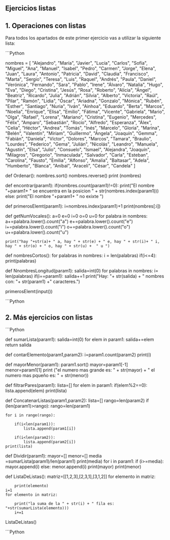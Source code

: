 
## Ejercicios listas

## 1. Operaciones con listas
Para todos los apartados de este primer ejercicio vas a utilizar la siguiente lista:

´´´Python 

nombres = [
    "Alejandro", "María", "Javier", "Lucía", "Carlos", "Sofía", "Miguel", "Ana", "Manuel", "Isabel", "Pedro", "Carmen", "Jorge", "Elena", "Juan", "Laura", "Antonio", "Patricia", "David", "Claudia", "Francisco", "Marta", "Sergio", "Teresa", "Luis", "Raquel", "Andrés", "Paula", "Daniel", "Verónica", "Fernando", "Sara", "Pablo", "Irene", "Álvaro", "Natalia", "Hugo", "Eva", "Diego", "Cristina", "Jesús", "Rosa", "Roberto", "Alicia", "Ángel", "Beatriz", "Ricardo", "Julia", "Adrián", "Silvia", "Alberto", "Victoria", "Raúl", "Pilar", "Ramón", "Lidia", "Óscar", "Ariadna", "Gonzalo", "Mónica", "Rubén", "Esther", "Santiago", "Nuria", "Iván", "Ainhoa", "Eduardo", "Berta", "Marcos", "Noelia", "Enrique", "Elisa", "Emilio", "Fátima", "Vicente", "Gabriela", "Mario", "Olga", "Rafael", "Lorena", "Mariano", "Cristina", "Eugenio", "Mercedes", "Félix", "Amparo", "Sebastián", "Rocío", "Alfredo", "Esperanza", "Álex", "Celia", "Héctor", "Andrea", "Tomás", "Inés", "Marcelo", "Gloria", "Marina", "Belén", "Valentín", "Miriam", "Guillermo", "Ángela", "Joaquín", "Gemma", "Fabián", "Daniela", "Víctor", "Dolores", "Marcos", "Tamara", "Braulio", "Lourdes", "Federico", "Gema", "Julián", "Nicolás", "Leandro", "Manuela", "Agustín", "Elsa", "Julio", "Consuelo", "Ismael", "Alejandra", "Joaquín", "Milagros", "Gregorio", "Inmaculada", "Salvador", "Carla", "Esteban", "Carolina", "Fausto", "Emilia", "Alfonso", "Amalia", "Baltasar", "Adela", "Humberto", "Blanca", "Aníbal", "Araceli", "César", "Candela"
]

def Ordenar():
    nombres.sort()
    nombres.reverse()
    print (nombres)

def encontrar(param1):
    if(nombres.count(param1)!=0):
        print("El nombre "+param1+ " se encuentra en la posicion " + str(nombres.index(param1)))
    else:
        print("El nombre "+param1+ " no exixte ")

def primerosElemt(param1):
    i=nombres.index(param1)+1
    print(nombres[:i])

def getNumVocales():
    a=0
    e=0
    i=0
    o=0
    u=0
    for palabra in nombres:
        a+=palabra.lower().count("a")
        e+=palabra.lower().count("e")
        i+=palabra.lower().count("i")
        o+=palabra.lower().count("o")
        u+=palabra.lower().count("u")

    print("hay "+str(a)+ " a, hay " + str(e) + " e, hay " + str(i)+ " i, hay " + str(o) + " o, hay " + str(u) +  " u ")

def nombresCortos():
    for palabras in nombres:
        i = len(palabras)
        if(i<=4):
            print(palabras)

def NnombresLongitud(param1):
    salida=int(0)
    for palabras in nombres:
        i= len(palabras)
        if(i==param1):
            salida+=1
    print("Hay: "+ str(salida) + " nombres con: "+ str(param1) +" caracteres.")


primerosElemt(input())

´´´Python 

## 2. Más ejercicios con listas

´´´Python

def sumarLista(param1):
    salida=int(0)
    for elem in param1:
        salida+=elem
    return salida

def contarElemento(param1,param2):
    i=param1.count(param2)
    print(i)

def mayorMenor(param1):
    param1.sort()
    mayor=param1[-1]
    menor=param1[1]
    print ("el numero mas grande es: " + str(mayor) + " el numero mas pqueño es: " + str(menor))

def filtrarPares(param1):
    lista=[]
    for elem in param1:
        if(elem%2==0):
            lista.append(elem)
    print(lista)

def ConcatenarListas(param1,param2):
    lista=[]
    rango=len(param2)
    if (len(param1)>rango):
        rango=len(param1)

    for i in range(rango):

        if(i<len(param1)):
            lista.append(param1[i])

        if(i<len(param2)):
            lista.append(param2[i])
    print(lista)

def Dividir(param1):
    mayor=[]
    menor=[]
    media =sumarLista(param1)/len(param1)
    print(media)
    for i in param1:
        if (i>=media):
            mayor.append(i)
        else:
            menor.append(i)
    print(mayor)
    print(menor)
    
def ListaDeListas():
    matriz=[[1,2,3],[2,3,1],[3,1,2]]
    for elemento in matriz:
        
        print(elemento)
    i=1
    for elemento in matriz:
        
        print("la suma de la " + str(i) + " fila es: "+str(sumarLista(elemento)))
        i+=1
    


ListaDeListas()

´´´Python